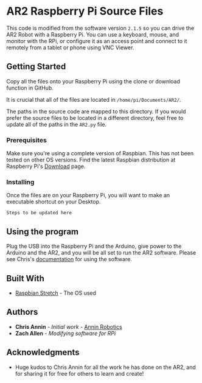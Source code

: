 # AR2 Raspberry Pi Source Files

This code is modified from the software version ```2.1.5``` so you can drive the AR2 Robot with a Raspberry Pi.  You can use a keyboard, mouse, and monitor with the RPi, or configure it as an access point and connect to it remotely from a tablet or phone using VNC Viewer.

## Getting Started

Copy all the files onto your Raspberry Pi using the clone or download function in GitHub.

It is crucial that all of the files are located in  ```/home/pi/Documents/AR2/```.

The paths in the source code are mapped to this directory.  If you would prefer the source files to be located in a different directory, feel free to update all of the paths in the ```AR2.py``` file.

### Prerequisites

Make sure you're using a complete version of Raspbian.  This has not been tested on other OS versions.  Find the latest Raspbian distribution at Raspberry Pi's [Download](https://www.raspberrypi.org/downloads/raspbian/) page.

### Installing

Once the files are on your Raspberry Pi, you will want to make an executable shortcut on your Desktop.

```
Steps to be updated here
```

## Using the program

Plug the USB into the Raspberry Pi and the Arduino, give power to the Arduino and the AR2, and you will be all set to run the AR2 software.  Please see Chris's [documentation](https://www.anninrobotics.com/downloads) for using the software.

## Built With

* [Raspbian Stretch](https://www.raspberrypi.org/downloads/raspbian/) - The OS used

## Authors

* **Chris Annin** - *Initial work* - [Annin Robotics](https://www.anninrobotics.com/)
* **Zach Allen** - *Modifying software for RPi*

## Acknowledgments

* Huge kudos to Chris Annin for all the work he has done on the AR2, and for sharing it for free for others to learn and create!
